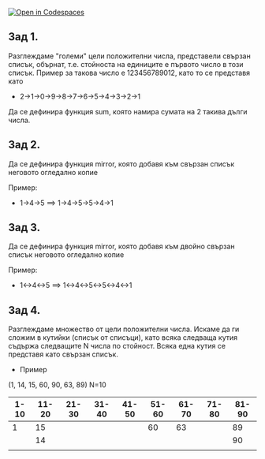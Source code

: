 [![Open in Codespaces](https://classroom.github.com/assets/launch-codespace-f4981d0f882b2a3f0472912d15f9806d57e124e0fc890972558857b51b24a6f9.svg)](https://classroom.github.com/open-in-codespaces?assignment_repo_id=9563298)
## Зад 1.
Разглеждаме "големи" цели положителни числа, представели свързан списък, обърнат, т.е. стойноста на единиците е първото число в този списък.
Пример за такова число е 123456789012, като то се представя като
 * 2->1->0->9->8->7->6->5->4->3->2->1 

Да се дефинира функция sum, която намира сумата на 2 такива дълги числа.

## Зад 2.

Да се дефинира функция mirror, която добавя към свързан списък неговото огледално копие

Пример:
* 1->4->5 ==> 1->4->5->5->4->1

## Зад 3.

Да се дефинира функция mirror, която добавя към двойно свързан списък неговото огледално копие

Пример:
* 1<->4<->5 ==> 1<->4<->5<->5<->4<->1


## Зад 4.
Разглеждаме множество от цели положителни числа. 
Искаме да ги сложим в кутийки (списък от списъци), като всяка следваща кутия съдържа следващите N числа по стойност.
Всяка една кутия се представя като свързан списък.

* Пример

(1, 14, 15, 60, 90, 63, 89) N=10

| 1-10 	| 11-20 	| 21-30 	| 31-40 	| 41-50 	| 51-60 	| 61-70 	| 71-80 	| 81-90 	|
|------	|-------	|-------	|-------	|-------	|-------	|-------	|-------	|-------	|
| 1    	| 15    	|       	|       	|       	| 60    	| 63    	|       	| 89    	|
|      	| 14    	|       	|       	|       	|       	|       	|       	| 90    	|
|      	|       	|       	|       	|       	|       	|       	|       	|       	|
